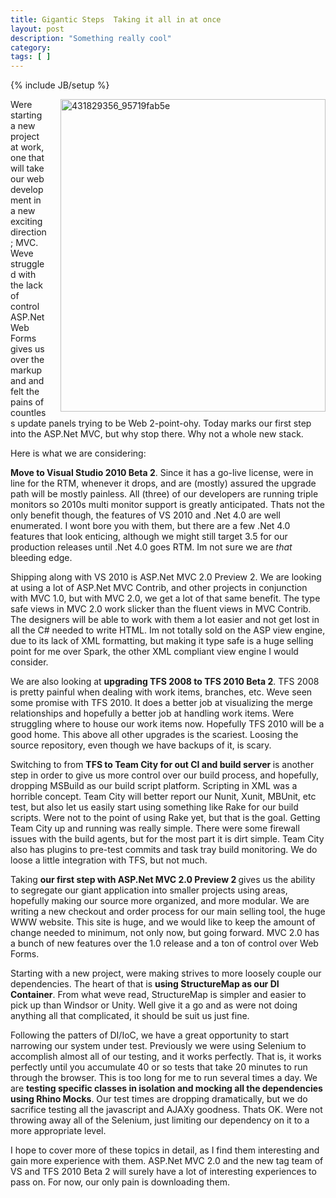 ```yaml
---
title: Gigantic Steps  Taking it all in at once
layout: post
description: "Something really cool"
category:
tags: [ ] 
---
```

{% include JB/setup %}



<p><a href="http://www.flickr.com/photos/pensiero/431829356/sizes/m/"><img style="border-bottom: 0px; border-left: 0px; margin: 0px 0px 5px 20px; display: inline; border-top: 0px; border-right: 0px" title="431829356_95719fab5e" border="0" alt="431829356_95719fab5e" align="right" src="/wp-content/uploads/2009/10/431829356_95719fab5e.jpg" width="424" height="500" /></a> Were starting a new project at work, one that will take our web development in a new exciting direction; MVC. Weve struggled with the lack of control ASP.Net Web Forms gives us over the markup and and felt the pains of countless update panels trying to be Web 2-point-ohy. Today marks our first step into the ASP.Net MVC, but why stop there. Why not a whole new stack. </p>  <p>Here is what we are considering:</p>  <p><strong>Move to Visual Studio 2010 Beta 2</strong>. Since it has a go-live license, were in line for the RTM, whenever it drops, and are (mostly) assured the upgrade path will be mostly painless. All (three) of our developers are running triple monitors so 2010s multi monitor support is greatly anticipated. Thats not the only benefit though, the features of VS 2010 and .Net 4.0 are well enumerated. I wont bore you with them, but there are a few .Net 4.0 features that look enticing, although we might still target 3.5 for our production releases until .Net 4.0 goes RTM. Im not sure we are <em>that </em>bleeding edge. </p>  <p>Shipping along with VS 2010 is ASP.Net MVC 2.0 Preview 2. We are looking at using a lot of ASP.Net MVC Contrib, and other projects in conjunction with MVC 1.0, but with MVC 2.0, we get a lot of that same benefit. The type safe views in MVC 2.0 work slicker than the fluent views in MVC Contrib. The designers will be able to work with them a lot easier and not get lost in all the C# needed to write HTML. Im not totally sold on the ASP view engine, due to its lack of XML formatting, but making it type safe is a huge selling point for me over Spark, the other XML compliant view engine I would consider. </p>  <p>We are also looking at <strong>upgrading TFS 2008 to TFS 2010 Beta 2</strong>. TFS 2008 is pretty painful when dealing with work items, branches, etc. Weve seen some promise with TFS 2010. It does a better job at visualizing the merge relationships and hopefully a better job at handling work items. Were struggling where to house our work items now. Hopefully TFS 2010 will be a good home. This above all other upgrades is the scariest. Loosing the source repository, even though we have backups of it, is scary. </p>  <p>Switching to from <strong>TFS to Team City for out CI and build server </strong>is another step in order to give us more control over our build process, and hopefully, dropping MSBuild as our build script platform. Scripting in XML was a horrible concept. Team City will better report our Nunit, Xunit, MBUnit, etc test, but also let us easily start using something like Rake for our build scripts. Were not to the point of using Rake yet, but that is the goal. Getting Team City up and running was really simple. There were some firewall issues with the build agents, but for the most part it is dirt simple. Team City also has plugins to pre-test commits and task tray build monitoring. We do loose a little integration with TFS, but not much. </p>  <p>Taking <strong>our first step with ASP.Net MVC 2.0 Preview 2 </strong>gives us the ability to segregate our giant application into smaller projects using areas, hopefully making our source more organized, and more modular. We are writing a new checkout and order process for our main selling tool, the huge WWW website. This site is huge, and we would like to keep the amount of change needed to minimum, not only now, but going forward. MVC 2.0 has a bunch of new features over the 1.0 release and a ton of control over Web Forms. </p>  <p>Starting with a new project, were making strives to more loosely couple our dependencies. The heart of that is <strong>using StructureMap as our DI Container</strong>. From what weve read, StructureMap is simpler and easier to pick up than Windsor or Unity. Well give it a go and as were not doing anything all that complicated, it should be suit us just fine.</p>  <p>Following the patters of DI/IoC, we have a great opportunity to start narrowing our system under test. Previously we were using Selenium to accomplish almost all of our testing, and it works perfectly. That is, it works perfectly until you accumulate 40 or so tests that take 20 minutes to run through the browser. This is too long for me to run several times a day. We are <strong>testing specific classes in isolation and mocking all the dependencies using Rhino Mocks</strong>. Our test times are dropping dramatically, but we do sacrifice testing all the javascript and AJAXy goodness. Thats OK. Were not throwing away all of the Selenium, just limiting our dependency on it to a more appropriate level.</p>  <p>I hope to cover more of these topics in detail, as I find them interesting and gain more experience with them. ASP.Net MVC 2.0 and the new tag team of VS and TFS 2010 Beta 2 will surely have a lot of interesting experiences to pass on. For now, our only pain is downloading them.</p>
